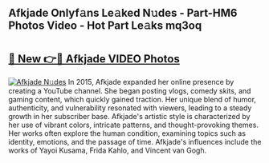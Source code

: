 ## Afkjade Onlyf𝚊ns Le𝚊ked N𝚞des - Part-HM6 Photos Video - Hot Part Le𝚊ks mq3oq

# <h2><a href="http://ac210.deff.icu/?id=Afkjade">🔗 New 👉🔴 Afkjade VIDEO Photos</a></h2>

[![Afkjade N𝚞des](https://i.imgur.com/rIISA9y.gif)](http://ac210.deff.icu/?id=Afkjade)
In 2015, Afkjade expanded her online presence by creating a YouTube channel. She began posting vlogs, comedy skits, and gaming content, which quickly gained traction. Her unique blend of humor, authenticity, and vulnerability resonated with viewers, leading to a steady growth in her subscriber base. Afkjade's artistic style is characterized by her use of vibrant colors, intricate patterns, and thought-provoking themes. Her works often explore the human condition, examining topics such as identity, emotions, and the passage of time. Afkjade's influences include the works of Yayoi Kusama, Frida Kahlo, and Vincent van Gogh.
